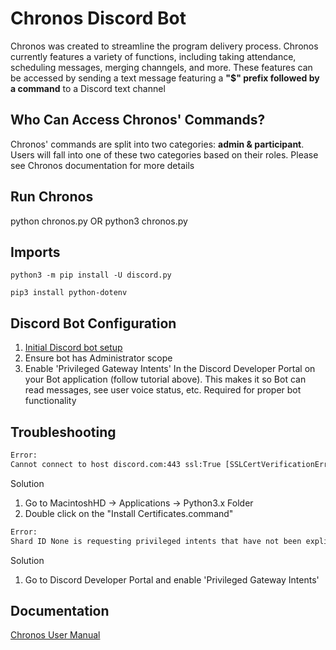 # Chronos Discord Bot

Chronos was created to streamline the program delivery process. Chronos currently features a variety of functions, including taking attendance, scheduling messages, merging channgels, and more. These features can be accessed by sending a text message featuring a **"$" prefix followed by a command** to a Discord text channel

## Who Can Access Chronos' Commands?
Chronos' commands are split into two categories: **admin & participant**. Users will fall into one of these two categories based on their roles. Please see Chronos documentation for more details

## Run Chronos 
python chronos.py OR python3 chronos.py

## Imports
`python3 -m pip install -U discord.py`

`pip3 install python-dotenv`


## Discord Bot Configuration
1. [Initial Discord bot setup](https://www.youtube.com/watch?v=SPTfmiYiuok)
2. Ensure bot has Administrator scope
2. Enable 'Privileged Gateway Intents' In the Discord Developer Portal on your Bot application (follow tutorial above). This makes it so Bot can read messages, see user voice status, etc. Required for proper bot functionality


## Troubleshooting
```bash
Error:
Cannot connect to host discord.com:443 ssl:True [SSLCertVerificationError: (1, '[SSL: CERTIFICATE_VERIFY_FAILED] certificate verify failed: unable to get local issuer certificate (_ssl.c:1000)')]
```
Solution
 1. Go to MacintoshHD -> Applications -> Python3.x Folder
 2. Double click on the "Install Certificates.command"

```bash
Error:
Shard ID None is requesting privileged intents that have not been explicitly enabled in the developer portal. It is recommended to go to https://discord.com/developers/applications/ and explicitly enable the privileged intents within your application's page. If this is not possible, then consider disabling the privileged intents instead.
```

Solution
1. Go to Discord Developer Portal and enable 'Privileged Gateway Intents'


## Documentation
[Chronos User Manual](https://drive.google.com/file/d/15zjj3i4cJWsmNxVTiidDzou63tSeHDqm/view?usp=sharing)

